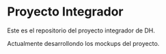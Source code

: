 # Proyecto Integrador

Este es el repositorio del proyecto integrador de DH.

Actualmente desarrollondo los mockups del proyecto.
